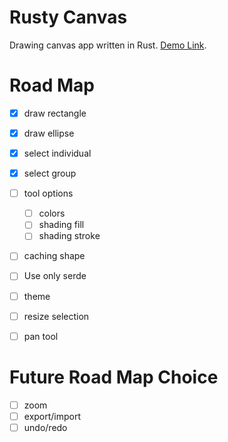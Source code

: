 # Rusty Canvas

Drawing canvas app written in Rust.
[Demo Link](https://sak96.github.io/rusty_canvas/).


# Road Map

- [x] draw rectangle
- [x] draw ellipse
- [x] select individual
- [x] select group
- [ ] tool options
  - [ ] colors
  - [ ] shading fill
  - [ ] shading stroke
- [ ] caching shape
- [ ] Use only serde
- [ ] theme
- [ ] resize selection
- [ ] pan tool


# Future Road Map Choice

- [ ] zoom
- [ ] export/import
- [ ] undo/redo
